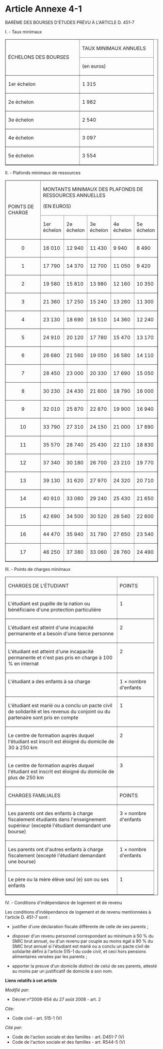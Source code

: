 # Article Annexe 4-1

BARÈME DES BOURSES D'ÉTUDES PRÉVU À L'ARTICLE D. 451-7 

I. - Taux minimaux

<table cellspacing="1" border="1" cellpadding="0" align="center" width="720">
  <thead>
    <tr>
      <td rowspan="2" width="227">

ÉCHELONS DES BOURSES 

</td>
      <td width="227">

TAUX MINIMAUX ANNUELS 

</td>
    </tr>
    <tr>
      <td width="227">

(en euros) 

</td>
    </tr>
  </thead>
  <tbody>
    <tr>
      <td valign="top">

1er échelon 

</td>
      <td valign="top">

1 315 

</td>
    </tr>
    <tr>
      <td valign="top">

2e échelon 

</td>
      <td valign="top">

1 982 

</td>
    </tr>
    <tr>
      <td valign="top">

3e échelon 

</td>
      <td valign="top">

2 540 

</td>
    </tr>
    <tr>
      <td valign="top">

4e échelon 

</td>
      <td valign="top">

3 097 

</td>
    </tr>
    <tr>
      <td valign="top">

5e échelon 

</td>
      <td valign="top">

3 554 

</td>
    </tr>
  </tbody>
</table>

II. - Plafonds minimaux de ressources

<table width="720" cellspacing="1" align="center" border="1" cellpadding="0">
  <thead>
    <tr>
      <td width="195" rowspan="2">

POINTS DE CHARGE 

</td>
      <td width="260" colspan="5">

MONTANTS MINIMAUX DES PLAFONDS DE RESSOURCES ANNUELLES

(EN EUROS) 

</td>
    </tr>
    <tr>
      <td width="52">

1er échelon 

</td>
      <td width="52">

2e échelon 

</td>
      <td width="52">

3e échelon 

</td>
      <td width="52">

4e échelon 

</td>
      <td width="52">

5e échelon 

</td>
    </tr>
  </thead>
  <tbody>
    <tr>
      <td valign="top" align="center">

0 

</td>
      <td valign="top">

16 010 

</td>
      <td valign="top">

12 940 

</td>
      <td valign="top">

11 430 

</td>
      <td valign="top">

9 940 

</td>
      <td valign="top">

8 490 

</td>
    </tr>
    <tr>
      <td align="center" valign="top">

1 

</td>
      <td valign="top">

17 790 

</td>
      <td valign="top">

14 370 

</td>
      <td valign="top">

12 700 

</td>
      <td valign="top">

11 050 

</td>
      <td valign="top">

9 420 

</td>
    </tr>
    <tr>
      <td align="center" valign="top">

2 

</td>
      <td valign="top">

19 580 

</td>
      <td valign="top">

15 810 

</td>
      <td valign="top">

13 980 

</td>
      <td valign="top">

12 160 

</td>
      <td valign="top">

10 350 

</td>
    </tr>
    <tr>
      <td align="center" valign="top">

3 

</td>
      <td valign="top">

21 360 

</td>
      <td valign="top">

17 250 

</td>
      <td valign="top">

15 240 

</td>
      <td valign="top">

13 260 

</td>
      <td valign="top">

11 300 

</td>
    </tr>
    <tr>
      <td valign="top" align="center">

4 

</td>
      <td valign="top">

23 130 

</td>
      <td valign="top">

18 690 

</td>
      <td valign="top">

16 510 

</td>
      <td valign="top">

14 360 

</td>
      <td valign="top">

12 240 

</td>
    </tr>
    <tr>
      <td align="center" valign="top">

5 

</td>
      <td valign="top">

24 910 

</td>
      <td valign="top">

20 120 

</td>
      <td valign="top">

17 780 

</td>
      <td valign="top">

15 470 

</td>
      <td valign="top">

13 170 

</td>
    </tr>
    <tr>
      <td align="center" valign="top">

6 

</td>
      <td valign="top">

26 680 

</td>
      <td valign="top">

21 560 

</td>
      <td valign="top">

19 050 

</td>
      <td valign="top">

16 580 

</td>
      <td valign="top">

14 110 

</td>
    </tr>
    <tr>
      <td align="center" valign="top">

7 

</td>
      <td valign="top">

28 450 

</td>
      <td valign="top">

23 000 

</td>
      <td valign="top">

20 330 

</td>
      <td valign="top">

17 690 

</td>
      <td valign="top">

15 050 

</td>
    </tr>
    <tr>
      <td valign="top" align="center">

8 

</td>
      <td valign="top">

30 230 

</td>
      <td valign="top">

24 430 

</td>
      <td valign="top">

21 600 

</td>
      <td valign="top">

18 790 

</td>
      <td valign="top">

16 000 

</td>
    </tr>
    <tr>
      <td valign="top" align="center">

9 

</td>
      <td valign="top">

32 010 

</td>
      <td valign="top">

25 870 

</td>
      <td valign="top">

22 870 

</td>
      <td valign="top">

19 900 

</td>
      <td valign="top">

16 940 

</td>
    </tr>
    <tr>
      <td align="center" valign="top">

10 

</td>
      <td valign="top">

33 790 

</td>
      <td valign="top">

27 310 

</td>
      <td valign="top">

24 150 

</td>
      <td valign="top">

21 000 

</td>
      <td valign="top">

17 890 

</td>
    </tr>
    <tr>
      <td align="center" valign="top">

11 

</td>
      <td valign="top">

35 570 

</td>
      <td valign="top">

28 740 

</td>
      <td valign="top">

25 430 

</td>
      <td valign="top">

22 110 

</td>
      <td valign="top">

18 830 

</td>
    </tr>
    <tr>
      <td valign="top" align="center">

12 

</td>
      <td valign="top">

37 340 

</td>
      <td valign="top">

30 180 

</td>
      <td valign="top">

26 700 

</td>
      <td valign="top">

23 210 

</td>
      <td valign="top">

19 770 

</td>
    </tr>
    <tr>
      <td align="center" valign="top">

13 

</td>
      <td valign="top">

39 130 

</td>
      <td valign="top">

31 620 

</td>
      <td valign="top">

27 970 

</td>
      <td valign="top">

24 320 

</td>
      <td valign="top">

20 710 

</td>
    </tr>
    <tr>
      <td align="center" valign="top">

14 

</td>
      <td valign="top">

40 910 

</td>
      <td valign="top">

33 060 

</td>
      <td valign="top">

29 240 

</td>
      <td valign="top">

25 430 

</td>
      <td valign="top">

21 650 

</td>
    </tr>
    <tr>
      <td align="center" valign="top">

15 

</td>
      <td valign="top">

42 690 

</td>
      <td valign="top">

34 500 

</td>
      <td valign="top">

30 520 

</td>
      <td valign="top">

26 540 

</td>
      <td valign="top">

22 600 

</td>
    </tr>
    <tr>
      <td valign="top" align="center">

16 

</td>
      <td valign="top">

44 470 

</td>
      <td valign="top">

35 940 

</td>
      <td valign="top">

31 790 

</td>
      <td valign="top">

27 650 

</td>
      <td valign="top">

23 540 

</td>
    </tr>
    <tr>
      <td align="center" valign="top">

17 

</td>
      <td valign="top">

46 250 

</td>
      <td valign="top">

37 380 

</td>
      <td valign="top">

33 060 

</td>
      <td valign="top">

28 760 

</td>
      <td valign="top">

24 490 

</td>
    </tr>
  </tbody>
</table>

III. - Points de charges minimaux 

<table border="1" cellspacing="1" width="720" cellpadding="0" align="center">
  <thead>
    <tr>
      <td width="351">

CHARGES DE L'ÉTUDIANT 

</td>
      <td width="104">

POINTS 

</td>
    </tr>
  </thead>
  <tbody>
    <tr>
      <td valign="top">

L'étudiant est pupille de la nation ou bénéficiaire d'une protection particulière 

</td>
      <td valign="top">

1 

</td>
    </tr>
    <tr>
      <td valign="top">

L'étudiant est atteint d'une incapacité permanente et a besoin d'une tierce personne 

</td>
      <td valign="top">

2 

</td>
    </tr>
    <tr>
      <td valign="top">

L'étudiant est atteint d'une incapacité permanente et n'est pas pris en charge à 100 % en internat 

</td>
      <td valign="top">

2 

</td>
    </tr>
    <tr>
      <td valign="top">

L'étudiant a des enfants à sa charge 

</td>
      <td valign="top">

1 × nombre d'enfants 

</td>
    </tr>
    <tr>
      <td valign="top">

L'étudiant est marié ou a conclu un pacte civil de solidarité et les revenus du conjoint ou du partenaire sont pris en
compte 

</td>
      <td valign="top">

1 

</td>
    </tr>
    <tr>
      <td valign="top">

Le centre de formation auprès duquel l'étudiant est inscrit est éloigné du domicile de 30 à 250 km 

</td>
      <td valign="top">

2 

</td>
    </tr>
    <tr>
      <td valign="top">

Le centre de formation auprès duquel l'étudiant est inscrit est éloigné du domicile de plus de 250 km 

</td>
      <td valign="top">

3 

</td>
    </tr>
    <tr>
      <td valign="top">

CHARGES FAMILIALES 

</td>
      <td valign="top">

POINTS 

</td>
    </tr>
    <tr>
      <td valign="top">

Les parents ont des enfants à charge fiscalement étudiants dans l'enseignement supérieur (excepté l'étudiant demandant une
bourse) 

</td>
      <td valign="top">

3 × nombre d'enfants 

</td>
    </tr>
    <tr>
      <td valign="top">

Les parents ont d'autres enfants à charge fiscalement (excepté l'étudiant demandant une bourse) 

</td>
      <td valign="top">

1 × nombre d'enfants 

</td>
    </tr>
    <tr>
      <td valign="top">

Le père ou la mère élève seul (e) son ou ses enfants 

</td>
      <td valign="top">

1 

</td>
    </tr>
  </tbody>
</table>

IV. - Conditions d'indépendance de logement et de revenu 

Les conditions d'indépendance de logement et de revenu mentionnées à l'article D. 451-7 sont :

- justifier d'une déclaration fiscale différente de celle de ses parents ;

- disposer d'un revenu personnel correspondant au minimum à 50 % du SMIC brut annuel, ou d'un revenu par couple au moins égal
à 90 % du SMIC brut annuel si l'étudiant est marié ou a conclu un pacte civil de solidarité défini à l'article 515-1 du code
civil, et ceci hors pensions alimentaires versées par les parents ;

- apporter la preuve d'un domicile distinct de celui de ses parents, attesté au moins par un justificatif de domicile à son
nom.

**Liens relatifs à cet article**

_Modifié par_:

  - Décret n°2008-854 du 27 août 2008 - art. 2

_Cite_:

  - Code civil - art. 515-1 (V)

_Cité par_:

  - Code de l'action sociale et des familles - art. D451-7 (V)
  - Code de l'action sociale et des familles - art. R544-5 (V)
